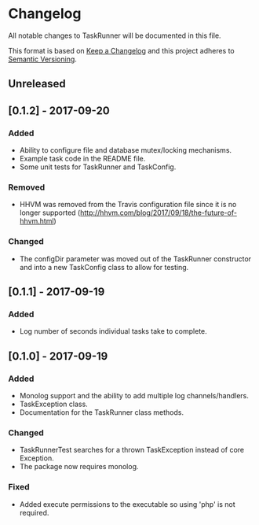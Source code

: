 # Changelog
All notable changes to TaskRunner will be documented in this file.

This format is based on [Keep a Changelog](http://keepachangelog.com/en/1.0.0/)
and this project adheres to [Semantic Versioning](http://semver.org/spec/v2.0.0.html).

## Unreleased

## [0.1.2] - 2017-09-20
### Added
- Ability to configure file and database mutex/locking mechanisms.
- Example task code in the README file.
- Some unit tests for TaskRunner and TaskConfig.

### Removed
- HHVM was removed from the Travis configuration file since it is no longer supported (http://hhvm.com/blog/2017/09/18/the-future-of-hhvm.html)

### Changed
- The configDir parameter was moved out of the TaskRunner constructor and into a new TaskConfig class to allow for testing.

## [0.1.1] - 2017-09-19
### Added
- Log number of seconds individual tasks take to complete.

## [0.1.0] - 2017-09-19
### Added
- Monolog support and the ability to add multiple log channels/handlers.
- TaskException class.
- Documentation for the TaskRunner class methods.

### Changed
- TaskRunnerTest searches for a thrown TaskException instead of core Exception.
- The package now requires monolog.

### Fixed
- Added execute permissions to the executable so using 'php' is not required.